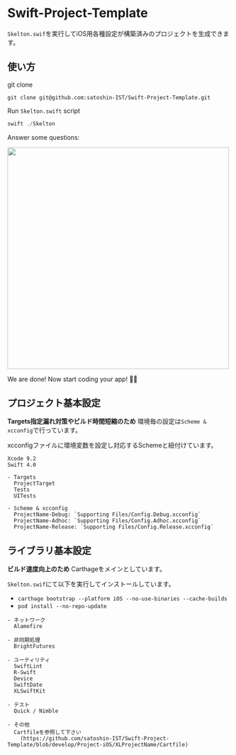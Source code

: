 # Swift-Project-Template

`Skelton.swif`を実行してiOS用各種設定が構築済みのプロジェクトを生成できます。

## 使い方

git clone

```shell
git clone git@github.com:satoshin-IST/Swift-Project-Template.git
```

Run `Skelton.swift` script

```swift
swift ./Skelton
```

Answer some questions:

<img src="readme-image.png" width="500"/>

We are done! Now start coding your app! 🍻🍻

## プロジェクト基本設定

**Targets指定漏れ対策やビルド時間短縮のため** 環境毎の設定は`Scheme & xcconfig`で行っています。

xcconfigファイルに環境変数を設定し対応するSchemeと紐付けています。

```
Xcode 9.2
Swift 4.0

- Targets
  ProjectTarget
  Tests
  UITests
  
- Scheme & xcconfig
  ProjectName-Debug: `Supporting Files/Config.Debug.xcconfig`
  ProjectName-Adhoc: `Supporting Files/Config.Adhoc.xcconfig`
  ProjectName-Release: `Supporting Files/Config.Release.xcconfig`
```

## ライブラリ基本設定

**ビルド速度向上のため** Carthageをメインとしています。

`Skelton.swif`にて以下を実行してインストールしています。

* `carthage bootstrap --platform iOS --no-use-binaries --cache-builds`
* `pod install --no-repo-update` 

```
- ネットワーク
  Alamofire
  
- 非同期処理
  BrightFutures

- ユーティリティ
  SwiftLint
  R-Swift
  Device
  SwiftDate
  XLSwiftKit

- テスト
  Quick / Nimble 

- その他 
  Cartfileを参照して下さい
    (https://github.com/satoshin-IST/Swift-Project-Template/blob/develop/Project-iOS/XLProjectName/Cartfile) 
```
